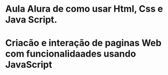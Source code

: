 # Aula Alura de como usar Html, Css e Java Script.

# Criacão e interação de paginas Web com funcionalidaades usando JavaScript